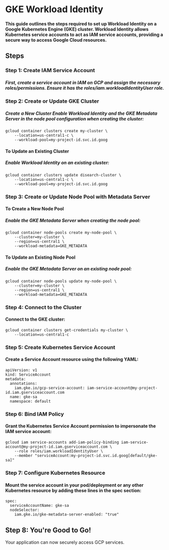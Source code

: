 # GKE Workload Identity

#### This guide outlines the steps required to set up Workload Identity on a Google Kubernetes Engine (GKE) cluster. Workload Identity allows Kubernetes service accounts to act as IAM service accounts, providing a secure way to access Google Cloud resources.

## Steps
### Step 1: Create IAM Service Account

##### First, create a service account in IAM on GCP and assign the necessary roles/permissions. Ensure it has the roles/iam.workloadIdentityUser role.
### Step 2: Create or Update GKE Cluster
##### Create a New Cluster Enable Workload Identity and the GKE Metadata Server in the node pool configuration when creating the cluster:
```
gcloud container clusters create my-cluster \
    --location=us-central1-c \
    --workload-pool=my-project-id.svc.id.goog
```

#### To Update an Existing Cluster

##### Enable Workload Identity on an existing cluster:

```
gcloud container clusters update disearch-cluster \
    --location=us-central1-c \
    --workload-pool=my-project-id.svc.id.goog
```

### Step 3: Create or Update Node Pool with Metadata Server
#### To Create a New Node Pool

##### Enable the GKE Metadata Server when creating the node pool:

```
gcloud container node-pools create my-node-pool \
    --cluster=my-cluster \
    --region=us-central1 \
    --workload-metadata=GKE_METADATA
```

#### To Update an Existing Node Pool

##### Enable the GKE Metadata Server on an existing node pool:

```
gcloud container node-pools update my-node-pool \
    --cluster=my-cluster \
    --region=us-central1 \
    --workload-metadata=GKE_METADATA
```

### Step 4: Connect to the Cluster

#### Connect to the GKE cluster:

```
gcloud container clusters get-credentials my-cluster \
    --location=us-central1-c
```

### Step 5: Create Kubernetes Service Account

#### Create a Service Account resource using the following YAML:

```
apiVersion: v1
kind: ServiceAccount
metadata:
  annotations:
    iam.gke.io/gcp-service-account: iam-service-account@my-project-id.iam.gserviceaccount.com
  name: gke-sa
  namespace: default
```

### Step 6: Bind IAM Policy

#### Grant the Kubernetes Service Account permission to impersonate the IAM service account:

```
gcloud iam service-accounts add-iam-policy-binding iam-service-account@my-project-id.iam.gserviceaccount.com \
    --role roles/iam.workloadIdentityUser \
    --member "serviceAccount:my-project-id.svc.id.goog[default/gke-sa]"
```

### Step 7: Configure Kubernetes Resource

#### Mount the service account in your pod/deployment or any other Kubernetes resource by adding these lines in the spec section:

```
spec:
  serviceAccountName: gke-sa
  nodeSelector:
    iam.gke.io/gke-metadata-server-enabled: "true"
```

## Step 8: You're Good to Go!

Your application can now securely access GCP services.
